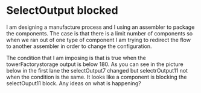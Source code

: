 
# SelectOutput blocked

I am designing a manufacture process and I using an assembler to package the components. The case is that there is  a limit number of components so when we ran out of one type of component I am trying to redirect the flow to another assembler in order to change the configuration.

The condition that I am imposing is that is true when the towerFactorystorage output is below 180. As you can see in  the picture below in the first lane the selectOutput7 changed but selectrOutput11 not when the condition is the same.
It looks like a component is blocking the selectOuput11 block. Any ideas on what is happening?


        